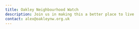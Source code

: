 ```yaml
---
title: Oakley Neighbourhood Watch
description: Join us in making this a better place to live
contact: alex@oakleynw.org.uk
---
```

